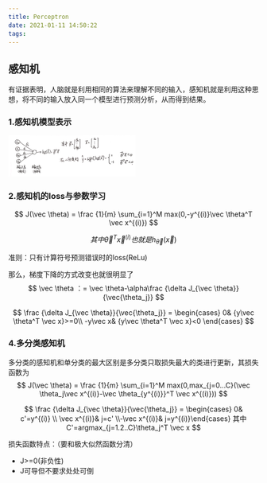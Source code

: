 ```yaml
---
title: Perceptron
date: 2021-01-11 14:50:22
tags:
---
```


## 感知机

有证据表明，人脑就是利用相同的算法来理解不同的输入，感知机就是利用这种思想，将不同的输入放入同一个模型进行预测分析，从而得到结果。

<!-- more -->

### 1.感知机模型表示

<img src="Perceptron/1.jpg" alt="1" style="zoom: 25%;" />

### 2.感知机的loss与参数学习

$$
J(\vec \theta) = \frac {1}{m} \sum_{i=1}^M max(0,-y^{(i)}\vec \theta^T \vec x^{(i)})
$$

$$
其中\vec \theta^T \vec x^{(i)}也就是h_{\vec \theta}(\vec x)
$$

准则：只有计算符号预测错误时的loss(ReLu)

那么，梯度下降的方式改变也就很明显了
$$
\vec \theta ：= \vec \theta-\alpha\frac {\delta J_{\vec \theta}}{\vec{\theta_j}}
$$

$$
\frac {\delta J_{\vec \theta}}{\vec{\theta_j}} = \begin{cases} 0& {y\vec \theta^T \vec x}>=0\\ -y\vec x& {y\vec \theta^T \vec x}<0 \end{cases}
$$

### 4.多分类感知机

多分类的感知机和单分类的最大区别是多分类只取损失最大的类进行更新，其损失函数为
$$
J(\vec \theta) = \frac {1}{m} \sum_{i=1}^M max(0,max_{j=0...C}(\vec \theta_j\vec x^{(i)}-\vec \theta_{y^{(i)}}^T \vec x^{(i)}))
$$

$$
\frac {\delta J_{\vec \theta}}{\vec{\theta_j}} = \begin{cases} 0& c'=y^{(i)} \\ \vec x^{(i)}& j=c' \\-\vec x^{(i)}& j=y^{(i)}\end{cases} 其中C'=argmax_{j=1.2..C}\theta_j^T \vec x
$$

损失函数特点：（要和极大似然函数分清）

+ J>=0(非负性)
+ J可导但不要求处处可倒